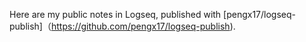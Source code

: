 Here are my public notes in Logseq, published with [pengx17/logseq-publish]（https://github.com/pengx17/logseq-publish).
